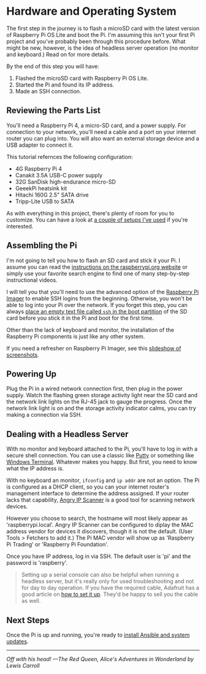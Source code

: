 # Hardware and Operating System
The first step in the journey is to flash a microSD card with the latest version of Raspberry Pi OS Lite and boot the Pi. I'm assuming this isn't your first Pi project and you've probably been through this procedure before. What might be new, however, is the idea of headless server operation (no monitor and keyboard.) Read on for more details.

By the end of this step you will have:
1. Flashed the microSD card with Raspberry Pi OS Lite.
2. Started the Pi and found its IP address.
3. Made an SSH connection.

## Reviewing the Parts List
You'll need a Raspberry Pi 4, a micro-SD card, and a power supply. For connection to your network, you'll need a cable and a port on your internet router you can plug into. You will also want an external storage device and a USB adapter to connect it.

This tutorial refernces the following configuration:
* 4G Raspberry Pi 4
* Canakit 3.5A USB-C power supply
* 32G SanDisk high-endurance micro-SD
* GeeekPi heatsink kit
* Hitachi 160G 2.5" SATA drive
* Tripp-Lite USB to SATA

As with everything in this project, there's plenty of room for you to customize. You can have a look at [a couple of setups I've used](https://github.com/DavesCodeMusings/CloudPi/blob/main/my-setup.md) if you're interested.

## Assembling the Pi
I'm not going to tell you how to flash an SD card and stick it your Pi. I assume you can read the [instructions on the raspberrypi.org website](https://www.raspberrypi.org/documentation/installation/installing-images/) or simply use your favorite search engine to find one of many step-by-step instructional videos.

I will tell you that you'll need to use the advanced option of the [Raspberry Pi Imager](https://www.raspberrypi.org/software/) to enable SSH logins from the beginning. Otherwise, you won't be able to log into your Pi over the network. If you forget this step, you can always [place an empty text file called `ssh` in the boot partition](https://www.raspberrypi.com/documentation/computers/configuration.html#setting-up-a-headless-raspberry-pi) of the SD card before you stick it in the Pi and boot for the first time.

Other than the lack of keyboard and monitor, the installation of the Raspberry Pi components is just like any other system.

If you need a refresher on Raspberry Pi Imager, see this [slideshow of screenshots](raspberry-pi-imager.md).

## Powering Up
Plug the Pi in a wired network connection first, then plug in the power supply. Watch the flashing green storage activity light near the SD card and the network link lights on the RJ-45 jack to gauge the progress. Once the network link light is on and the storage activity indicator calms, you can try making a connection via SSH.

## Dealing with a Headless Server
With no monitor and keyboard attached to the Pi, you'll have to log in with a secure shell connection. You can use a classic like [Putty](https://www.chiark.greenend.org.uk/~sgtatham/putty/latest.html) or something like [Windows Terminal](https://www.microsoft.com/en-us/p/windows-terminal). Whatever makes you happy. But first, you need to know what the IP address is.

With no keyboard an monitor, `ifconfig` and `ip addr` are not an option. The Pi is configured as a DHCP client, so you can your internet router's management interface to determine the address assigned. If your router lacks that capability, [Angry IP Scanner](https://angryip.org/download/) is a good tool for scanning network devices.

However you choose to search, the hostname will most likely appear as 'raspberrypi.local'. Angry IP Scanner can be configured to diplay the MAC address vendor for devices it discovers, though it is not the default. (User Tools > Fetchers to add it.) The Pi MAC vendor will show up as 'Raspberry Pi Trading' or 'Raspberry Pi Foundation'.

Once you have IP address, log in via SSH. The default user is 'pi' and the password is 'raspberry'.

>Setting up a serial console can also be helpful when running a headless server, but it's really only for used troubleshooting and not for day to day operation. If you have the required cable, Adafruit has a good article on [how to set it up](https://learn.adafruit.com/adafruits-raspberry-pi-lesson-5-using-a-console-cable/enabling-serial-console). They'd be happy to sell you the cable as well.

## Next Steps
Once the Pi is up and running, you're ready to [install Ansible and system updates](install-ansible-and-system-updates.md).

___
_Off with his head! &mdash;The Red Queen, Alice's Adventures in Wonderland by Lewis Carroll_
